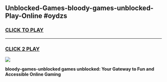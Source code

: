 
## Unblocked-Games-bloody-games-unblocked-Play-Online #oydzs
<h3>
<a href="https://news.freeplayer.one?title=bloody-games-unblocked&ref=3">CLICK TO PLAY</a></h3>
<hr>

<h3>
<a href="https://news.freeplayer.one?title=bloody-games-unblocked&ref=3">CLICK 2 PLAY</a>
  
</h3>

<a href="https://news.freeplayer.one?title=bloody-games-unblocked&ref=3"><img src="https://clearcache.store/games.png"></a>


**bloody-games-unblocked games unblocked: Your Gateway to Fun and Accessible Online Gaming**
